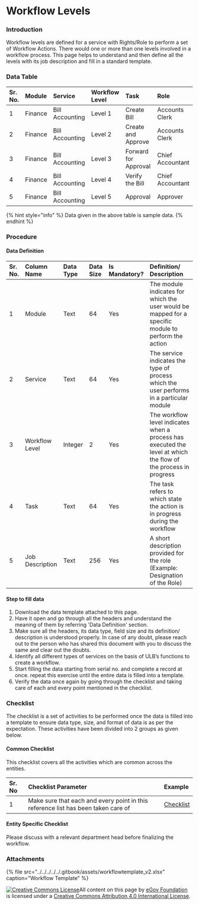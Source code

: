 # Workflow Levels

### Introduction

Workflow levels are defined for a service with Rights/Role to perform a set of Workflow Actions. There would one or more than one levels involved in a workflow process. This page helps to understand and then define all the levels with its job description and fill in a standard template.

### Data Table

| Sr. No. | Module | Service | Workflow Level | Task | Role |
| :--- | :--- | :--- | :--- | :--- | :--- |
| 1 | Finance | Bill Accounting | Level 1 | Create Bill | Accounts Clerk |
| 2 | Finance | Bill Accounting | Level 2 | Create and Approve | Accounts Clerk |
| 3 | Finance | Bill Accounting | Level 3 | Forward for Approval | Chief Accountant |
| 4 | Finance | Bill Accounting | Level 4 | Verify the Bill | Chief Accountant |
| 5 | Finance | Bill Accounting | Level 5 | Approval | Approver |

{% hint style="info" %}
Data given in the above table is sample data.
{% endhint %}

### Procedure

#### Data Definition

| Sr. No. | Column Name | Data Type | Data Size | Is Mandatory? | Definition/ Description |
| :--- | :--- | :--- | :--- | :--- | :--- |
| 1 | Module | Text | 64 | Yes | The module indicates for which the user would be mapped for a specific module to perform the action |
| 2 | Service | Text | 64 | Yes | The service indicates the type of process which the user performs in a particular module |
| 3 | Workflow Level | Integer | 2 | Yes | The workflow level indicates when a process has executed the level at which the flow of the process in progress |
| 4 | Task | Text | 64 | Yes | The task refers to which state the action is in progress during the workflow |
| 5 | Job Description | Text | 256 | Yes | A short description provided for the role \(Example: Designation of the Role\) |

#### Step to fill data

1. Download the data template attached to this page.
2. Have it open and go through all the headers and understand the meaning of them by referring 'Data Definition' section.
3. Make sure all the headers, its data type, field size and its definition/ description is understood properly. In case of any doubt, please reach out to the person who has shared this document with you to discuss the same and clear out the doubts.
4. Identify all different types of services on the basis of ULB’s functions to create a workflow.
5. Start filling the data starting from serial no. and complete a record at once. repeat this exercise until the entire data is filled into a template.
6. Verify the data once again by going through the checklist and taking care of each and every point mentioned in the checklist.

### Checklist

The checklist is a set of activities to be performed once the data is filled into a template to ensure data type, size, and format of data is as per the expectation. These activities have been divided into 2 groups as given below.

#### Common Checklist

This checklist covers all the activities which are common across the entities.

| Sr. No | Checklist Parameter | Example |
| :--- | :--- | :--- |
| 1 | Make sure that each and every point in this reference list has been taken care of | [Checklist](https://digit-discuss.atlassian.net/wiki/spaces/DO/pages/502203140/Checklist) |

#### Entity Specific Checklist

Please discuss with a relevant department head before finalizing the workflow.

### Attachments

{% file src="../../../../../.gitbook/assets/workflowtemplate\_v2.xlsx" caption="Workflow Template" %}



 [![Creative Commons License](https://i.creativecommons.org/l/by/4.0/80x15.png)​](http://creativecommons.org/licenses/by/4.0/)All content on this page by [eGov Foundation](https://egov.org.in/) is licensed under a [Creative Commons Attribution 4.0 International License](http://creativecommons.org/licenses/by/4.0/).

